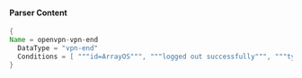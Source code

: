 #### Parser Content
```Java
{
Name = openvpn-vpn-end
  DataType = "vpn-end"
  Conditions = [ """id=ArrayOS""", """logged out successfully""", """type=vpn""" ]
}
```